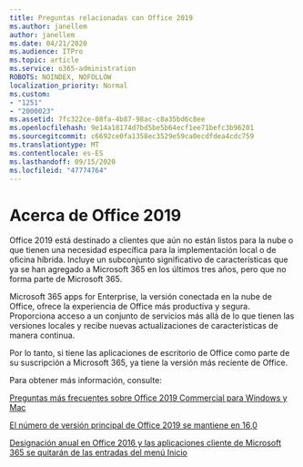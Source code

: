 ```yaml
---
title: Preguntas relacionadas con Office 2019
ms.author: janellem
author: janellem
ms.date: 04/21/2020
ms.audience: ITPro
ms.topic: article
ms.service: o365-administration
ROBOTS: NOINDEX, NOFOLLOW
localization_priority: Normal
ms.custom:
- "1251"
- "2000023"
ms.assetid: 7fc322ce-08fa-4b87-98ac-c8a35bd6c8ee
ms.openlocfilehash: 9e14a18174d7bd5be5b64ecf1ee71befc3b96201
ms.sourcegitcommit: c6692ce0fa1358ec3529e59ca0ecdfdea4cdc759
ms.translationtype: MT
ms.contentlocale: es-ES
ms.lasthandoff: 09/15/2020
ms.locfileid: "47774764"
---
```

# <a name="about-office-2019"></a>Acerca de Office 2019

Office 2019 está destinado a clientes que aún no están listos para la nube o que tienen una necesidad específica para la implementación local o de oficina híbrida. Incluye un subconjunto significativo de características que ya se han agregado a Microsoft 365 en los últimos tres años, pero que no forma parte de Microsoft 365.
  
Microsoft 365 apps for Enterprise, la versión conectada en la nube de Office, ofrece la experiencia de Office más productiva y segura. Proporciona acceso a un conjunto de servicios más allá de lo que tienen las versiones locales y recibe nuevas actualizaciones de características de manera continua.
  
Por lo tanto, si tiene las aplicaciones de escritorio de Office como parte de su suscripción a Microsoft 365, ya tiene la versión más reciente de Office.
  
Para obtener más información, consulte:
  
[Preguntas más frecuentes sobre Office 2019 Commercial para Windows y Mac](https://support.microsoft.com/help/4133312)
  
[El número de versión principal de Office 2019 se mantiene en 16,0](https://docs.microsoft.com/deployoffice/office2019/overview)
  
[Designación anual en Office 2016 y las aplicaciones cliente de Microsoft 365 se quitarán de las entradas del menú Inicio](https://support.office.com/article/8fe5e052-76d2-49de-af30-2e84ed3da907?wt.mc_id=Alchemy_ClientDIA)
  